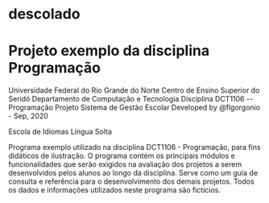 # descolado
# Projeto exemplo da disciplina Programação

Universidade Federal do Rio Grande do Norte
Centro de Ensino Superior do Seridó
Departamento de Computação e Tecnologia
Disciplina DCT1106 -- Programação
Projeto Sistema de Gestão Escolar
Developed by  @flgorgonio - Sep, 2020


Escola de Idiomas Língua Solta


Programa exemplo utilizado na disciplina DCT1106 - 
Programação, para fins didáticos de ilustração. O 
programa contém os principais módulos e funcionalidades 
que serão exigidos na avaliação dos projetos a serem 
desenvolvidos pelos alunos ao longo da disciplina. 
Serve como um guia de consulta e referência para o 
desenvolvimento dos demais projetos. Todos os dados 
e informações utilizados neste programa são fictícios.
